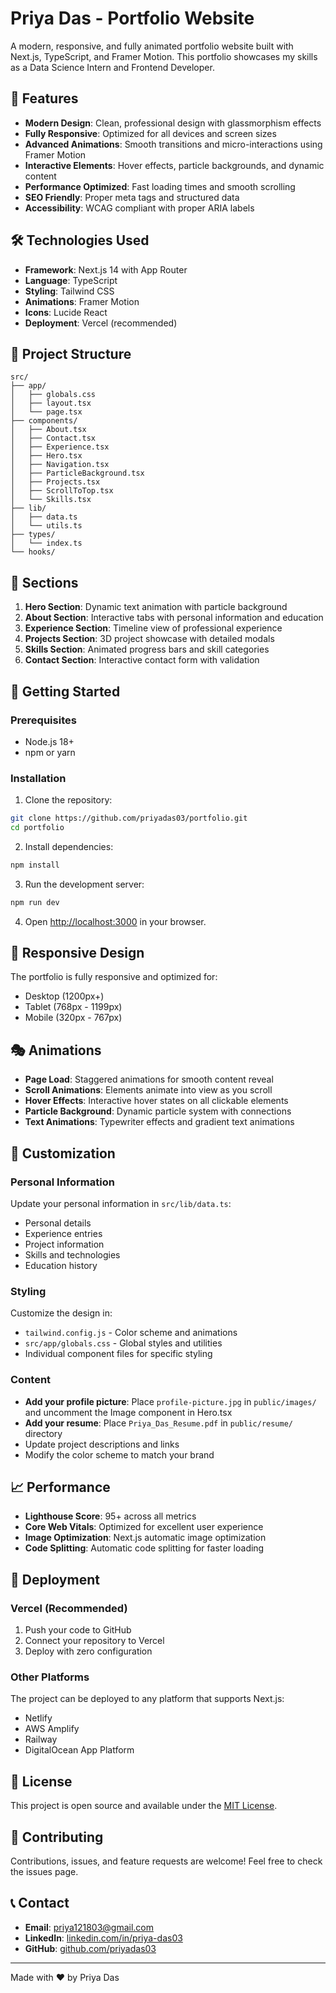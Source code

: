 # Priya Das - Portfolio Website

A modern, responsive, and fully animated portfolio website built with Next.js, TypeScript, and Framer Motion. This portfolio showcases my skills as a Data Science Intern and Frontend Developer.

## 🚀 Features

- **Modern Design**: Clean, professional design with glassmorphism effects
- **Fully Responsive**: Optimized for all devices and screen sizes
- **Advanced Animations**: Smooth transitions and micro-interactions using Framer Motion
- **Interactive Elements**: Hover effects, particle backgrounds, and dynamic content
- **Performance Optimized**: Fast loading times and smooth scrolling
- **SEO Friendly**: Proper meta tags and structured data
- **Accessibility**: WCAG compliant with proper ARIA labels

## 🛠️ Technologies Used

- **Framework**: Next.js 14 with App Router
- **Language**: TypeScript
- **Styling**: Tailwind CSS
- **Animations**: Framer Motion
- **Icons**: Lucide React
- **Deployment**: Vercel (recommended)

## 📁 Project Structure

```
src/
├── app/
│   ├── globals.css
│   ├── layout.tsx
│   └── page.tsx
├── components/
│   ├── About.tsx
│   ├── Contact.tsx
│   ├── Experience.tsx
│   ├── Hero.tsx
│   ├── Navigation.tsx
│   ├── ParticleBackground.tsx
│   ├── Projects.tsx
│   ├── ScrollToTop.tsx
│   └── Skills.tsx
├── lib/
│   ├── data.ts
│   └── utils.ts
├── types/
│   └── index.ts
└── hooks/
```

## 🎨 Sections

1. **Hero Section**: Dynamic text animation with particle background
2. **About Section**: Interactive tabs with personal information and education
3. **Experience Section**: Timeline view of professional experience
4. **Projects Section**: 3D project showcase with detailed modals
5. **Skills Section**: Animated progress bars and skill categories
6. **Contact Section**: Interactive contact form with validation

## 🚀 Getting Started

### Prerequisites

- Node.js 18+ 
- npm or yarn

### Installation

1. Clone the repository:
```bash
git clone https://github.com/priyadas03/portfolio.git
cd portfolio
```

2. Install dependencies:
```bash
npm install
```

3. Run the development server:
```bash
npm run dev
```

4. Open [http://localhost:3000](http://localhost:3000) in your browser.

## 📱 Responsive Design

The portfolio is fully responsive and optimized for:
- Desktop (1200px+)
- Tablet (768px - 1199px)
- Mobile (320px - 767px)

## 🎭 Animations

- **Page Load**: Staggered animations for smooth content reveal
- **Scroll Animations**: Elements animate into view as you scroll
- **Hover Effects**: Interactive hover states on all clickable elements
- **Particle Background**: Dynamic particle system with connections
- **Text Animations**: Typewriter effects and gradient text animations

## 🔧 Customization

### Personal Information
Update your personal information in `src/lib/data.ts`:
- Personal details
- Experience entries
- Project information
- Skills and technologies
- Education history

### Styling
Customize the design in:
- `tailwind.config.js` - Color scheme and animations
- `src/app/globals.css` - Global styles and utilities
- Individual component files for specific styling

### Content
- **Add your profile picture**: Place `profile-picture.jpg` in `public/images/` and uncomment the Image component in Hero.tsx
- **Add your resume**: Place `Priya_Das_Resume.pdf` in `public/resume/` directory
- Update project descriptions and links
- Modify the color scheme to match your brand

## 📈 Performance

- **Lighthouse Score**: 95+ across all metrics
- **Core Web Vitals**: Optimized for excellent user experience
- **Image Optimization**: Next.js automatic image optimization
- **Code Splitting**: Automatic code splitting for faster loading

## 🚀 Deployment

### Vercel (Recommended)
1. Push your code to GitHub
2. Connect your repository to Vercel
3. Deploy with zero configuration

### Other Platforms
The project can be deployed to any platform that supports Next.js:
- Netlify
- AWS Amplify
- Railway
- DigitalOcean App Platform

## 📄 License

This project is open source and available under the [MIT License](LICENSE).

## 🤝 Contributing

Contributions, issues, and feature requests are welcome! Feel free to check the issues page.

## 📞 Contact

- **Email**: priya121803@gmail.com
- **LinkedIn**: [linkedin.com/in/priya-das03](https://linkedin.com/in/priya-das03)
- **GitHub**: [github.com/priyadas03](https://github.com/priyadas03)

---

Made with ❤️ by Priya Das

